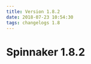 ```yaml
---
title: Version 1.8.2
date: 2018-07-23 10:54:30 
tags: changelogs 1.8
---
```

# Spinnaker 1.8.2
<script src="https://gist.github.com/spinnaker-release/30caa31c9e5e02eb636c061a79a291f1.js"/>
